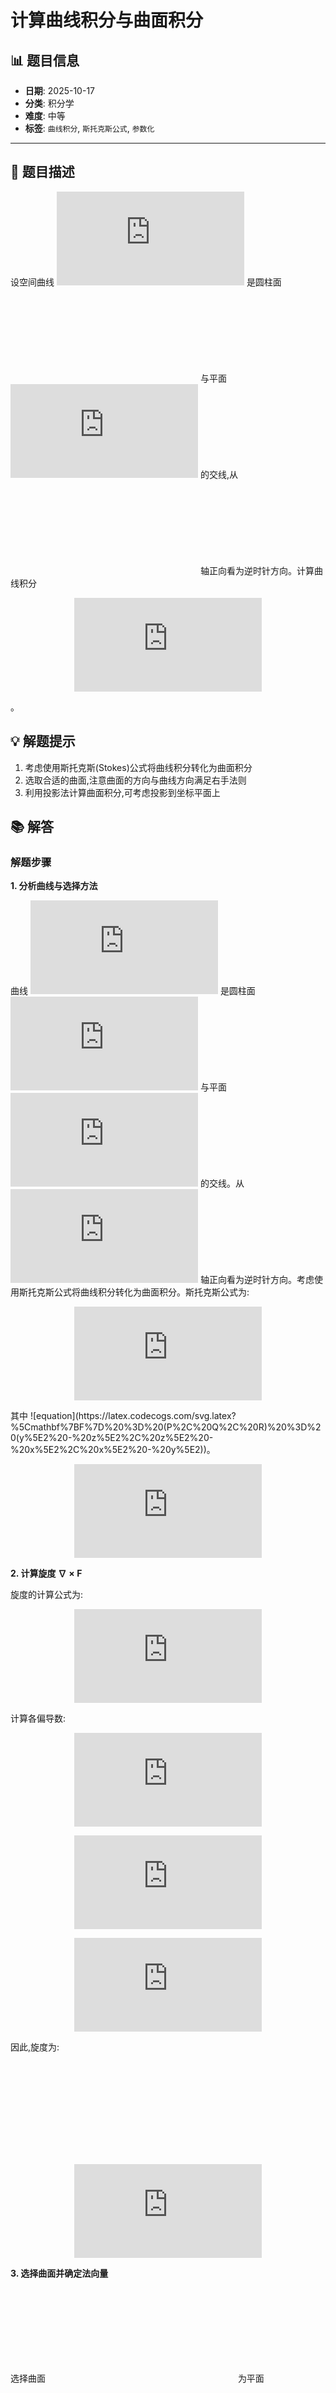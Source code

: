 # 计算曲线积分与曲面积分

## 📊 题目信息

- **日期**: 2025-10-17
- **分类**: 积分学
- **难度**: 中等
- **标签**: `曲线积分`, `斯托克斯公式`, `参数化`

---

## 📝 题目描述

设空间曲线 ![equation](https://latex.codecogs.com/svg.latex?C) 是圆柱面 ![equation](https://latex.codecogs.com/svg.latex?x%5E2%20%2B%20y%5E2%20%3D%201) 与平面 ![equation](https://latex.codecogs.com/svg.latex?x%20%2B%20y%20%2B%20z%20%3D%201) 的交线,从 ![equation](https://latex.codecogs.com/svg.latex?z) 轴正向看为逆时针方向。计算曲线积分 <div align="center">

![Mathematical Formula](https://latex.codecogs.com/svg.latex?I%20%3D%20%5Coint_C%20(y%5E2%20-%20z%5E2)%20dx%20%2B%20(z%5E2%20-%20x%5E2)%20dy%20%2B%20(x%5E2%20-%20y%5E2)%20dz)

</div>。

## 💡 解题提示

1. 考虑使用斯托克斯(Stokes)公式将曲线积分转化为曲面积分
2. 选取合适的曲面,注意曲面的方向与曲线方向满足右手法则
3. 利用投影法计算曲面积分,可考虑投影到坐标平面上

## 📚 解答

### 解题步骤

**1. 分析曲线与选择方法**

曲线 ![equation](https://latex.codecogs.com/svg.latex?C) 是圆柱面 ![equation](https://latex.codecogs.com/svg.latex?x%5E2%20%2B%20y%5E2%20%3D%201) 与平面 ![equation](https://latex.codecogs.com/svg.latex?x%20%2B%20y%20%2B%20z%20%3D%201) 的交线。从 ![equation](https://latex.codecogs.com/svg.latex?z) 轴正向看为逆时针方向。考虑使用斯托克斯公式将曲线积分转化为曲面积分。斯托克斯公式为:<div align="center">

![Mathematical Formula](https://latex.codecogs.com/svg.latex?%5Coint_C%20%5Cmathbf%7BF%7D%20%5Ccdot%20d%5Cmathbf%7Br%7D%20%3D%20%5Ciint_S%20(%5Cnabla%20%5Ctimes%20%5Cmathbf%7BF%7D)%20%5Ccdot%20d%5Cmathbf%7BS%7D)

</div> 其中 ![equation](https://latex.codecogs.com/svg.latex?%5Cmathbf%7BF%7D%20%3D%20(P%2C%20Q%2C%20R)%20%3D%20(y%5E2%20-%20z%5E2%2C%20z%5E2%20-%20x%5E2%2C%20x%5E2%20-%20y%5E2))。

<div align="center">

![Formula for step 1](https://latex.codecogs.com/svg.latex?%24%24%5Coint_C%20%5Cmathbf%7BF%7D%20%5Ccdot%20d%5Cmathbf%7Br%7D%20%3D%20%5Ciint_S%20(%5Cnabla%20%5Ctimes%20%5Cmathbf%7BF%7D)%20%5Ccdot%20d%5Cmathbf%7BS%7D%24%24)

</div>

**2. 计算旋度 $\nabla \times \mathbf{F}$**

旋度的计算公式为:<div align="center">

![Mathematical Formula](https://latex.codecogs.com/svg.latex?%5Cnabla%20%5Ctimes%20%5Cmathbf%7BF%7D%20%3D%20%5Cleft(%20%5Cfrac%7B%5Cpartial%20R%7D%7B%5Cpartial%20y%7D%20-%20%5Cfrac%7B%5Cpartial%20Q%7D%7B%5Cpartial%20z%7D%2C%20%5Cfrac%7B%5Cpartial%20P%7D%7B%5Cpartial%20z%7D%20-%20%5Cfrac%7B%5Cpartial%20R%7D%7B%5Cpartial%20x%7D%2C%20%5Cfrac%7B%5Cpartial%20Q%7D%7B%5Cpartial%20x%7D%20-%20%5Cfrac%7B%5Cpartial%20P%7D%7B%5Cpartial%20y%7D%20%5Cright))

</div> 计算各偏导数:<div align="center">

![Mathematical Formula](https://latex.codecogs.com/svg.latex?%5Cfrac%7B%5Cpartial%20R%7D%7B%5Cpartial%20y%7D%20%3D%20%5Cfrac%7B%5Cpartial%7D%7B%5Cpartial%20y%7D(x%5E2%20-%20y%5E2)%20%3D%20-2y%2C%20%5Cquad%20%5Cfrac%7B%5Cpartial%20Q%7D%7B%5Cpartial%20z%7D%20%3D%20%5Cfrac%7B%5Cpartial%7D%7B%5Cpartial%20z%7D(z%5E2%20-%20x%5E2)%20%3D%202z)

</div> <div align="center">

![Mathematical Formula](https://latex.codecogs.com/svg.latex?%5Cfrac%7B%5Cpartial%20P%7D%7B%5Cpartial%20z%7D%20%3D%20%5Cfrac%7B%5Cpartial%7D%7B%5Cpartial%20z%7D(y%5E2%20-%20z%5E2)%20%3D%20-2z%2C%20%5Cquad%20%5Cfrac%7B%5Cpartial%20R%7D%7B%5Cpartial%20x%7D%20%3D%20%5Cfrac%7B%5Cpartial%7D%7B%5Cpartial%20x%7D(x%5E2%20-%20y%5E2)%20%3D%202x)

</div> <div align="center">

![Mathematical Formula](https://latex.codecogs.com/svg.latex?%5Cfrac%7B%5Cpartial%20Q%7D%7B%5Cpartial%20x%7D%20%3D%20%5Cfrac%7B%5Cpartial%7D%7B%5Cpartial%20x%7D(z%5E2%20-%20x%5E2)%20%3D%20-2x%2C%20%5Cquad%20%5Cfrac%7B%5Cpartial%20P%7D%7B%5Cpartial%20y%7D%20%3D%20%5Cfrac%7B%5Cpartial%7D%7B%5Cpartial%20y%7D(y%5E2%20-%20z%5E2)%20%3D%202y)

</div> 因此,旋度为:<div align="center">

![Mathematical Formula](https://latex.codecogs.com/svg.latex?%5Cnabla%20%5Ctimes%20%5Cmathbf%7BF%7D%20%3D%20(-2y%20-%202z%2C%20-2z%20-%202x%2C%20-2x%20-%202y)%20%3D%20-2(y%20%2B%20z%2C%20z%20%2B%20x%2C%20x%20%2B%20y))

</div>

<div align="center">

![Formula for step 2](https://latex.codecogs.com/svg.latex?%24%24%5Cnabla%20%5Ctimes%20%5Cmathbf%7BF%7D%20%3D%20-2(y%20%2B%20z%2C%20z%20%2B%20x%2C%20x%20%2B%20y)%24%24)

</div>

**3. 选择曲面并确定法向量**

选择曲面 ![equation](https://latex.codecogs.com/svg.latex?S) 为平面 ![equation](https://latex.codecogs.com/svg.latex?x%20%2B%20y%20%2B%20z%20%3D%201) 上被圆柱面 ![equation](https://latex.codecogs.com/svg.latex?x%5E2%20%2B%20y%5E2%20%3D%201) 所截的部分。平面的法向量为 ![equation](https://latex.codecogs.com/svg.latex?%5Cmathbf%7Bn%7D%20%3D%20(1%2C%201%2C%201)),单位法向量为 ![equation](https://latex.codecogs.com/svg.latex?%5Cmathbf%7Bn%7D_0%20%3D%20%5Cfrac%7B1%7D%7B%5Csqrt%7B3%7D%7D(1%2C%201%2C%201))。由于从 ![equation](https://latex.codecogs.com/svg.latex?z) 轴正向看曲线为逆时针方向,根据右手法则,曲面的法向量应指向右上方,与 ![equation](https://latex.codecogs.com/svg.latex?%5Cmathbf%7Bn%7D) 一致。面积微元 ![equation](https://latex.codecogs.com/svg.latex?d%5Cmathbf%7BS%7D%20%3D%20%5Cmathbf%7Bn%7D_0%20%5C%2C%20dS%20%3D%20%5Cfrac%7B1%7D%7B%5Csqrt%7B3%7D%7D(1%2C%201%2C%201)%20%5C%2C%20dS)。

<div align="center">

![Formula for step 3](https://latex.codecogs.com/svg.latex?%24%24d%5Cmathbf%7BS%7D%20%3D%20%5Cfrac%7B1%7D%7B%5Csqrt%7B3%7D%7D(1%2C%201%2C%201)%20%5C%2C%20dS%24%24)

</div>

**4. 计算曲面积分**

将旋度与面积微元点乘:<div align="center">

![Mathematical Formula](https://latex.codecogs.com/svg.latex?(%5Cnabla%20%5Ctimes%20%5Cmathbf%7BF%7D)%20%5Ccdot%20d%5Cmathbf%7BS%7D%20%3D%20-2(y%20%2B%20z%2C%20z%20%2B%20x%2C%20x%20%2B%20y)%20%5Ccdot%20%5Cfrac%7B1%7D%7B%5Csqrt%7B3%7D%7D(1%2C%201%2C%201)%20%5C%2C%20dS%20%3D%20-%5Cfrac%7B2%7D%7B%5Csqrt%7B3%7D%7D%5B(y%20%2B%20z)%20%2B%20(z%20%2B%20x)%20%2B%20(x%20%2B%20y)%5D%20%5C%2C%20dS)

</div> 化简括号内表达式:<div align="center">

![Mathematical Formula](https://latex.codecogs.com/svg.latex?(y%20%2B%20z)%20%2B%20(z%20%2B%20x)%20%2B%20(x%20%2B%20y)%20%3D%202x%20%2B%202y%20%2B%202z%20%3D%202(x%20%2B%20y%20%2B%20z))

</div> 由于在平面 ![equation](https://latex.codecogs.com/svg.latex?x%20%2B%20y%20%2B%20z%20%3D%201) 上,所以 ![equation](https://latex.codecogs.com/svg.latex?x%20%2B%20y%20%2B%20z%20%3D%201)。因此:<div align="center">

![Mathematical Formula](https://latex.codecogs.com/svg.latex?(%5Cnabla%20%5Ctimes%20%5Cmathbf%7BF%7D)%20%5Ccdot%20d%5Cmathbf%7BS%7D%20%3D%20-%5Cfrac%7B2%7D%7B%5Csqrt%7B3%7D%7D%20%5Ccdot%202%20%5Ccdot%201%20%5C%2C%20dS%20%3D%20-%5Cfrac%7B4%7D%7B%5Csqrt%7B3%7D%7D%20%5C%2C%20dS)

</div> 曲面积分为:<div align="center">

![Mathematical Formula](https://latex.codecogs.com/svg.latex?%5Ciint_S%20(%5Cnabla%20%5Ctimes%20%5Cmathbf%7BF%7D)%20%5Ccdot%20d%5Cmathbf%7BS%7D%20%3D%20%5Ciint_S%20-%5Cfrac%7B4%7D%7B%5Csqrt%7B3%7D%7D%20%5C%2C%20dS%20%3D%20-%5Cfrac%7B4%7D%7B%5Csqrt%7B3%7D%7D%20%5Ciint_S%20dS)

</div> 其中 ![equation](https://latex.codecogs.com/svg.latex?%5Ciint_S%20dS) 是曲面 ![equation](https://latex.codecogs.com/svg.latex?S) 的面积。

<div align="center">

![Formula for step 4](https://latex.codecogs.com/svg.latex?%24%24%5Ciint_S%20(%5Cnabla%20%5Ctimes%20%5Cmathbf%7BF%7D)%20%5Ccdot%20d%5Cmathbf%7BS%7D%20%3D%20-%5Cfrac%7B4%7D%7B%5Csqrt%7B3%7D%7D%20%5Ciint_S%20dS%24%24)

</div>

**5. 计算曲面面积**

曲面 ![equation](https://latex.codecogs.com/svg.latex?S) 是平面 ![equation](https://latex.codecogs.com/svg.latex?x%20%2B%20y%20%2B%20z%20%3D%201) 上被圆柱面 ![equation](https://latex.codecogs.com/svg.latex?x%5E2%20%2B%20y%5E2%20%3D%201) 所截的部分。该部分在 ![equation](https://latex.codecogs.com/svg.latex?xy)-平面上的投影是圆盘 ![equation](https://latex.codecogs.com/svg.latex?D%3A%20x%5E2%20%2B%20y%5E2%20%5Cleq%201)。平面 ![equation](https://latex.codecogs.com/svg.latex?x%20%2B%20y%20%2B%20z%20%3D%201) 可写为 ![equation](https://latex.codecogs.com/svg.latex?z%20%3D%201%20-%20x%20-%20y),面积微元关系为 ![equation](https://latex.codecogs.com/svg.latex?dS%20%3D%20%5Csqrt%7B1%20%2B%20(%5Cfrac%7B%5Cpartial%20z%7D%7B%5Cpartial%20x%7D)%5E2%20%2B%20(%5Cfrac%7B%5Cpartial%20z%7D%7B%5Cpartial%20y%7D)%5E2%7D%20%5C%2C%20dxdy%20%3D%20%5Csqrt%7B1%20%2B%20(-1)%5E2%20%2B%20(-1)%5E2%7D%20%5C%2C%20dxdy%20%3D%20%5Csqrt%7B3%7D%20%5C%2C%20dxdy)。因此面积:<div align="center">

![Mathematical Formula](https://latex.codecogs.com/svg.latex?%5Ciint_S%20dS%20%3D%20%5Ciint_D%20%5Csqrt%7B3%7D%20%5C%2C%20dxdy%20%3D%20%5Csqrt%7B3%7D%20%5Ccdot%20%5Cpi%20(1)%5E2%20%3D%20%5Cpi%20%5Csqrt%7B3%7D)

</div>

<div align="center">

![Formula for step 5](https://latex.codecogs.com/svg.latex?%24%24%5Ciint_S%20dS%20%3D%20%5Cpi%20%5Csqrt%7B3%7D%24%24)

</div>

**6. 得出最终结果**

将面积代入曲面积分:<div align="center">

![Mathematical Formula](https://latex.codecogs.com/svg.latex?%5Ciint_S%20(%5Cnabla%20%5Ctimes%20%5Cmathbf%7BF%7D)%20%5Ccdot%20d%5Cmathbf%7BS%7D%20%3D%20-%5Cfrac%7B4%7D%7B%5Csqrt%7B3%7D%7D%20%5Ccdot%20%5Cpi%20%5Csqrt%7B3%7D%20%3D%20-4%5Cpi)

</div> 根据斯托克斯公式,曲线积分 ![equation](https://latex.codecogs.com/svg.latex?I%20%3D%20%5Coint_C%20%5Cmathbf%7BF%7D%20%5Ccdot%20d%5Cmathbf%7Br%7D%20%3D%20%5Ciint_S%20(%5Cnabla%20%5Ctimes%20%5Cmathbf%7BF%7D)%20%5Ccdot%20d%5Cmathbf%7BS%7D%20%3D%20-4%5Cpi)。

<div align="center">

![Formula for step 6](https://latex.codecogs.com/svg.latex?%24%24I%20%3D%20-4%5Cpi%24%24)

</div>

### 最终答案

**答案**: ![equation](https://latex.codecogs.com/svg.latex?I%20%3D%20-4%5Cpi)

### 其他解法

1. 直接参数化曲线:令 ![equation](https://latex.codecogs.com/svg.latex?x%20%3D%20%5Ccos%20t), ![equation](https://latex.codecogs.com/svg.latex?y%20%3D%20%5Csin%20t), ![equation](https://latex.codecogs.com/svg.latex?z%20%3D%201%20-%20%5Ccos%20t%20-%20%5Csin%20t), ![equation](https://latex.codecogs.com/svg.latex?t) 从 ![equation](https://latex.codecogs.com/svg.latex?0) 到 ![equation](https://latex.codecogs.com/svg.latex?2%5Cpi),然后代入积分计算。
2. 利用平面方程简化被积函数,再结合对称性计算。

### 关键概念

- 斯托克斯公式
- 旋度
- 曲面积分
- 曲线积分

### 常见错误

⚠️ 法向量方向选择错误导致符号错误。

⚠️ 投影面积计算时忘记乘以 $\sqrt{1 + (\partial z/\partial x)^2 + (\partial z/\partial y)^2}$。

⚠️ 旋度计算错误。

---

*本题目由AI自动生成，如有错误请提issue*
